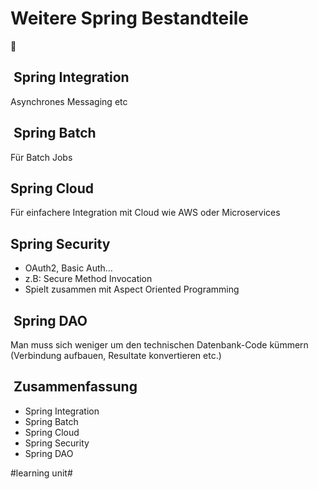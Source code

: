 
# Weitere Spring Bestandteile
🧩

##  Spring Integration

Asynchrones Messaging etc  

##  Spring Batch

Für Batch Jobs

## Spring Cloud

Für einfachere Integration mit Cloud wie AWS oder Microservices

## Spring Security

- OAuth2, Basic Auth…
- z.B: Secure Method Invocation
- Spielt zusammen mit Aspect Oriented Programming


##  Spring DAO

Man muss sich weniger um den technischen Datenbank-Code kümmern (Verbindung aufbauen, Resultate konvertieren etc.)

##  Zusammenfassung
- Spring Integration
- Spring Batch
- Spring Cloud
- Spring Security
- Spring DAO


#learning unit#
